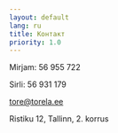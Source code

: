 ```yaml
---
layout: default
lang: ru
title: Контакт
priority: 1.0
---
```

Mirjam: 56 955 722

Sirli: 56 931 179

tore@torela.ee

Ristiku 12, Tallinn, 2. korrus
